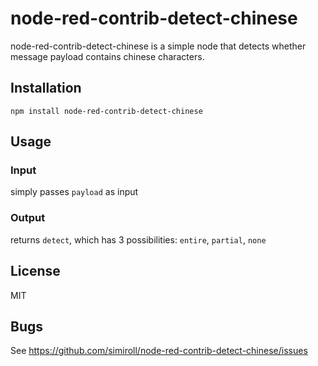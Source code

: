 # node-red-contrib-detect-chinese

node-red-contrib-detect-chinese is a simple node that detects whether message payload contains chinese characters.

## Installation

    npm install node-red-contrib-detect-chinese

## Usage

### Input

simply passes `payload` as input

### Output

returns `detect`, which has 3 possibilities: `entire`, `partial`, `none`

## License

MIT

## Bugs

See <https://github.com/simiroll/node-red-contrib-detect-chinese/issues>
